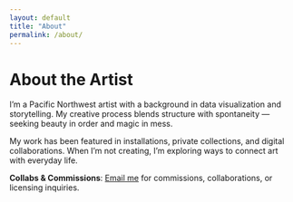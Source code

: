 ```yaml
---
layout: default
title: "About"
permalink: /about/
---
```


# About the Artist

I’m a Pacific Northwest artist with a background in data visualization and storytelling. My creative process blends structure with spontaneity — seeking beauty in order and magic in mess.

My work has been featured in installations, private collections, and digital collaborations. When I’m not creating, I’m exploring ways to connect art with everyday life.

**Collabs & Commissions**: <a href="mailto:youremail@example.com">Email me</a> for commissions, collaborations, or licensing inquiries.